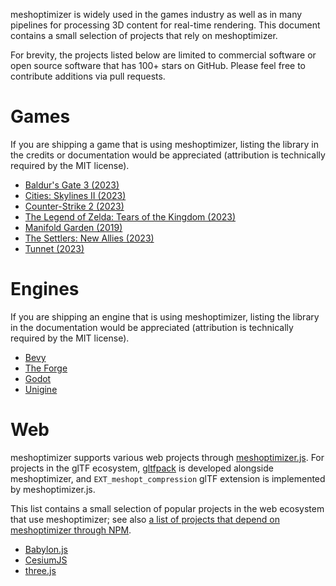 meshoptimizer is widely used in the games industry as well as in many pipelines for processing 3D content for real-time rendering. This document contains a small selection of projects that rely on meshoptimizer.

For brevity, the projects listed below are limited to commercial software or open source software that has 100+ stars on GitHub. Please feel free to contribute additions via pull requests.

# Games

If you are shipping a game that is using meshoptimizer, listing the library in the credits or documentation would be appreciated (attribution is technically required by the MIT license).

- [Baldur's Gate 3 (2023)](https://en.wikipedia.org/wiki/Baldur%27s_Gate_3)
- [Cities: Skylines II (2023)](https://en.wikipedia.org/wiki/Cities:_Skylines_II)
- [Counter-Strike 2 (2023)](https://en.wikipedia.org/wiki/Counter-Strike_2)
- [The Legend of Zelda: Tears of the Kingdom (2023)](https://en.wikipedia.org/wiki/The_Legend_of_Zelda:_Tears_of_the_Kingdom)
- [Manifold Garden (2019)](https://en.wikipedia.org/wiki/Manifold_Garden)
- [The Settlers: New Allies (2023)](https://en.wikipedia.org/wiki/The_Settlers:_New_Allies)
- [Tunnet (2023)](https://store.steampowered.com/app/2286390/Tunnet/)

# Engines

If you are shipping an engine that is using meshoptimizer, listing the library in the documentation would be appreciated (attribution is technically required by the MIT license).

- [Bevy](https://bevyengine.org/)
- [The Forge](https://theforge.dev/)
- [Godot](https://godotengine.org/)
- [Unigine](https://unigine.com/)

# Web

meshoptimizer supports various web projects through [meshoptimizer.js](https://www.npmjs.com/package/meshoptimizer).
For projects in the glTF ecosystem, [gltfpack](https://github.com/zeux/meshoptimizer/tree/master/gltf#-gltfpack) is developed alongside meshoptimizer, and `EXT_meshopt_compression` glTF extension is implemented by meshoptimizer.js.

This list contains a small selection of popular projects in the web ecosystem that use meshoptimizer; see also [a list of projects that depend on meshoptimizer through NPM](https://github.com/zeux/meshoptimizer/network/dependents).

- [Babylon.js](https://www.babylonjs.com/)
- [CesiumJS](https://cesium.com/platform/cesiumjs/)
- [three.js](https://threejs.org/)
